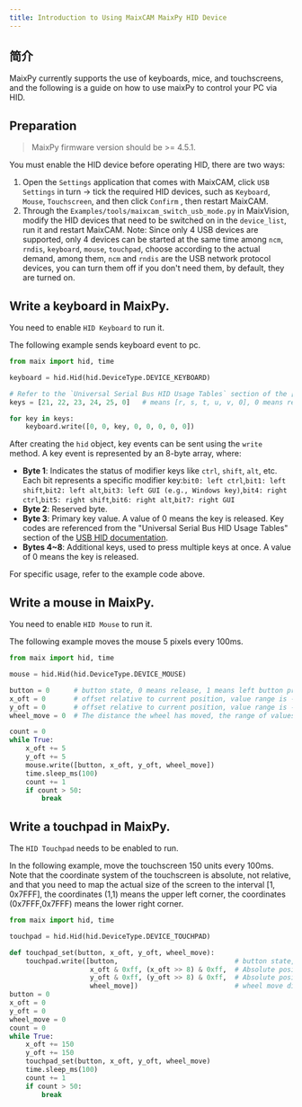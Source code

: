 ```yaml
---
title: Introduction to Using MaixCAM MaixPy HID Device
---
```



## 简介

MaixPy currently supports the use of keyboards, mice, and touchscreens, and the following is a guide on how to use maixPy to control your PC via HID.

## Preparation

> MaixPy firmware version should be >= 4.5.1.

You must enable the HID device before operating HID, there are two ways:
1. Open the `Settings` application that comes with MaixCAM, click `USB Settings` in turn -> tick the required HID devices, such as `Keyboard`, `Mouse`, `Touchscreen`, and then click `Confirm` , then restart MaixCAM.
2. Through the `Examples/tools/maixcam_switch_usb_mode.py` in MaixVision, modify the HID devices that need to be switched on in the `device_list`, run it and restart MaixCAM.
Note: Since only 4 USB devices are supported, only 4 devices can be started at the same time among `ncm`, `rndis`, `keyboard`, `mouse`, `touchpad`, choose according to the actual demand, among them, `ncm` and `rndis` are the USB network protocol devices, you can turn them off if you don't need them, by default, they are turned on.

## Write a keyboard in MaixPy.

You need to enable `HID Keyboard` to run it.

The following example sends keyboard event to pc.

```python
from maix import hid, time

keyboard = hid.Hid(hid.DeviceType.DEVICE_KEYBOARD)

# Refer to the `Universal Serial Bus HID Usage Tables` section of the [USB HID Documentation](https://www.usb.org) for key numbers.
keys = [21, 22, 23, 24, 25, 0]   # means [r, s, t, u, v, 0], 0 means release key.

for key in keys:
    keyboard.write([0, 0, key, 0, 0, 0, 0, 0])

```

After creating the `hid` object, key events can be sent using the `write` method. A key event is represented by an 8-byte array, where:
- **Byte 1**: Indicates the status of modifier keys like `ctrl`, `shift`, `alt`, etc. Each bit represents a specific modifier key:`bit0: left ctrl`,`bit1: left shift`,`bit2: left alt`,`bit3: left GUI (e.g., Windows key)`,`bit4: right ctrl`,`bit5: right shift`,`bit6: right alt`,`bit7: right GUI`
- **Byte 2**: Reserved byte.
- **Byte 3**: Primary key value. A value of 0 means the key is released. Key codes are referenced from the "Universal Serial Bus HID Usage Tables" section of the [USB HID documentation](https://www.usb.org).
- **Bytes 4~8**: Additional keys, used to press multiple keys at once. A value of 0 means the key is released.

For specific usage, refer to the example code above.

## Write a mouse in MaixPy.

You need to enable `HID Mouse` to run it.

The following example moves the mouse 5 pixels every 100ms.

```python
from maix import hid, time

mouse = hid.Hid(hid.DeviceType.DEVICE_MOUSE)

button = 0      # button state, 0 means release, 1 means left button pressed, 2 means right button pressed, 4 means wheel button pressed
x_oft = 0       # offset relative to current position, value range is -127~127
y_oft = 0       # offset relative to current position, value range is -127~127
wheel_move = 0  # The distance the wheel has moved, the range of values is -127~127

count = 0
while True:
    x_oft += 5
    y_oft += 5
    mouse.write([button, x_oft, y_oft, wheel_move])
    time.sleep_ms(100)
    count += 1
    if count > 50:
        break
```

## Write a touchpad in MaixPy.

The `HID Touchpad` needs to be enabled to run.

In the following example, move the touchscreen 150 units every 100ms. Note that the coordinate system of the touchscreen is absolute, not relative, and that you need to map the actual size of the screen to the interval [1, 0x7FFF], the coordinates (1,1) means the upper left corner, the coordinates (0x7FFF,0x7FFF) means the lower right corner.

```python
from maix import hid, time

touchpad = hid.Hid(hid.DeviceType.DEVICE_TOUCHPAD)

def touchpad_set(button, x_oft, y_oft, wheel_move):
    touchpad.write([button,                             # button state, 0 means release, 1 means left button pressed, 2 means right button pressed, 4 means wheel button pressed
                    x_oft & 0xff, (x_oft >> 8) & 0xff,  # Absolute position, the leftmost is 1, the rightmost is 0x7fff, 0 means no operation, the value range is 0 to 0x7fff.
                    y_oft & 0xff, (y_oft >> 8) & 0xff,  # Absolute position, the topmost is 1, the bottom is 0x7fff, 0 means no operation, the value range is 0 to 0x7fff
                    wheel_move])                        # wheel move distance, value range is -127~127
button = 0
x_oft = 0
y_oft = 0
wheel_move = 0
count = 0
while True:
    x_oft += 150
    y_oft += 150
    touchpad_set(button, x_oft, y_oft, wheel_move)
    time.sleep_ms(100)
    count += 1
    if count > 50:
        break
```

